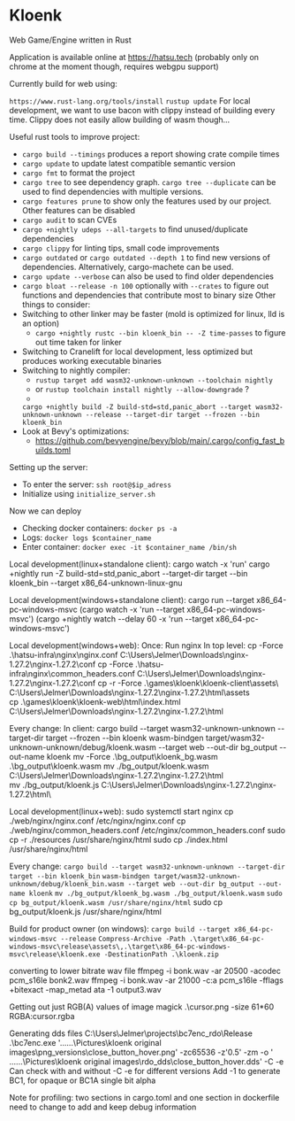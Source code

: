 # Kloenk

Web Game/Engine written in Rust

Application is available online at https://hatsu.tech (probably only on chrome at the moment though, requires webgpu
support)

Currently build for web using:
<!-- https://github.com/gfx-rs/wgpu/wiki/Running-on-the-Web-with-WebGPU-and-WebGL -->
<!-- RUSTFLAGS=--cfg=web_sys_unstable_apis wasm-pack build --target web -->
<!-- Locally we use trunk to serve the application on the web page: https://trunkrs.dev/ -->
<!-- ``trunk serve'' will serve the application at localhost:8080 -->
<!-- We run ``cargo run'' to run the application as a standalone client. -->
``https://www.rust-lang.org/tools/install``
``rustup update``
For local development, we want to use bacon with clippy instead of building every time. Clippy does not easily allow
building of wasm though...

Useful rust tools to improve project:

- ``cargo build --timings`` produces a report showing crate compile times
- ``cargo update`` to update latest compatible semantic version
- ``cargo fmt`` to format the project
- ``cargo tree`` to see dependency graph. ``cargo tree --duplicate`` can be used to find dependencies with multiple
  versions.
- ``cargo features prune`` to show only the features used by our project. Other features can be disabled
- ``cargo audit`` to scan CVEs
- ``cargo +nightly udeps --all-targets`` to find unused/duplicate dependencies
- ``cargo clippy`` for linting tips, small code improvements
- ``cargo outdated`` or ``cargo outdated --depth 1`` to find new versions of dependencies. Alternatively, cargo-machete
  can be used.
- ``cargo update --verbose`` can also be used to find older dependencies
- ``cargo bloat --release -n 100`` optionally with ``--crates`` to figure out functions and dependencies that contribute
  most to binary size
  Other things to consider:
- Switching to other linker may be faster (mold is optimized for linux, lld is an option)
    - ``cargo +nightly rustc --bin kloenk_bin -- -Z time-passes`` to figure out time taken for linker
- Switching to Cranelift for local development, less optimized but produces working executable binaries
- Switching to nightly compiler:
    - ``rustup target add wasm32-unknown-unknown --toolchain nightly``
    - or ``rustup toolchain install nightly --allow-downgrade`` ?
    -
  ``cargo +nightly build -Z build-std=std,panic_abort --target wasm32-unknown-unknown --release --target-dir target --frozen --bin kloenk_bin``
- Look at Bevy's optimizations:
    - https://github.com/bevyengine/bevy/blob/main/.cargo/config_fast_builds.toml

Setting up the server:

- To enter the server: ``ssh root@$ip_adress``
- Initialize using ``initialize_server.sh``

Now we can deploy

- Checking docker containers: ``docker ps -a``
- Logs: ``docker logs $container_name``
- Enter container: ``docker exec -it $container_name /bin/sh``

Local development(linux+standalone client):
cargo watch -x 'run'
cargo +nightly run -Z build-std=std,panic_abort --target-dir target --bin kloenk_bin --target x86_64-unknown-linux-gnu

Local development(windows+standalone client):
cargo run --target x86_64-pc-windows-msvc
(cargo watch -x 'run --target x86_64-pc-windows-msvc')
(cargo +nightly watch --delay 60 -x 'run --target x86_64-pc-windows-msvc')

Local development(windows+web):
Once:
Run nginx
In top level:
cp -Force .\hatsu-infra\nginx\nginx.conf C:\Users\Jelmer\Downloads\nginx-1.27.2\nginx-1.27.2\conf
cp -Force .\hatsu-infra\nginx\common_headers.conf C:\Users\Jelmer\Downloads\nginx-1.27.2\nginx-1.27.2\conf
cp -r -Force .\games\kloenk\kloenk-client\assets\ C:\Users\Jelmer\Downloads\nginx-1.27.2\nginx-1.27.2\html\assets\
cp .\games\kloenk\kloenk-web\html\index.html C:\Users\Jelmer\Downloads\nginx-1.27.2\nginx-1.27.2\html

Every change:
In client:
cargo build --target wasm32-unknown-unknown --target-dir target --frozen --bin kloenk
wasm-bindgen target/wasm32-unknown-unknown/debug/kloenk.wasm --target web --out-dir bg_output --out-name kloenk
mv -Force .\bg_output\kloenk_bg.wasm .\bg_output\kloenk.wasm
mv ./bg_output/kloenk.wasm C:\Users\Jelmer\Downloads\nginx-1.27.2\nginx-1.27.2\html\
mv ./bg_output/kloenk.js C:\Users\Jelmer\Downloads\nginx-1.27.2\nginx-1.27.2\html\

Local development(linux+web):
sudo systemctl start nginx
cp ./web/nginx/nginx.conf /etc/nginx/nginx.conf
cp ./web/nginx/common_headers.conf /etc/nginx/common_headers.conf
sudo cp -r ./resources /usr/share/nginx/html
sudo cp ./index.html /usr/share/nginx/html

Every change:
``cargo build --target wasm32-unknown-unknown --target-dir target --bin kloenk_bin``
``wasm-bindgen target/wasm32-unknown-unknown/debug/kloenk_bin.wasm --target web --out-dir bg_output --out-name kloenk``
``mv ./bg_output/kloenk_bg.wasm ./bg_output/kloenk.wasm``
``sudo cp bg_output/kloenk.wasm /usr/share/nginx/html``
sudo cp bg_output/kloenk.js /usr/share/nginx/html

Build for product owner (on windows):
```cargo build --target x86_64-pc-windows-msvc --release```
```Compress-Archive -Path .\target\x86_64-pc-windows-msvc\release\assets\,.\target\x86_64-pc-windows-msvc\release\kloenk.exe -DestinationPath .\kloenk.zip```

converting to lower bitrate wav file
ffmpeg -i bonk.wav -ar 20500 -acodec pcm_s16le bonk2.wav
ffmpeg -i bonk.wav -ar 21000 -c:a pcm_s16le -fflags +bitexact -map_metad ata -1 output3.wav

Getting out just RGB(A) values of image
magick .\cursor.png -size 61*60 RGBA:cursor.rgba

Generating dds files
C:\Users\Jelmer\projects\bc7enc_rdo\Release
.\bc7enc.exe '..\..\..\Pictures\kloenk original images\png_versions\close_button_hover.png' -zc65536 -z'0.5' -zm -o '
..\..\..\Pictures\kloenk original images\rdo_dds\close_button_hover.dds' -C -e
Can check with and without -C -e for different versions
Add -1 to generate BC1, for opaque or BC1A single bit alpha

Note for profiling: two sections in cargo.toml and one section in dockerfile need to change to add and keep debug
information